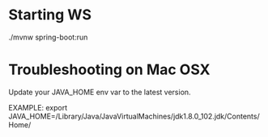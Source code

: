 # Starting WS
./mvnw spring-boot:run

# Troubleshooting on Mac OSX
Update your JAVA_HOME env var to the latest version.

EXAMPLE:
export JAVA_HOME=/Library/Java/JavaVirtualMachines/jdk1.8.0_102.jdk/Contents/Home/

